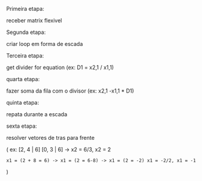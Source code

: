 Primeira etapa:

receber matrix flexivel 

Segunda etapa: 

criar loop em forma de escada 

Terceira etapa: 

get divider for equation (ex: D1 = x2,1 / x1,1)

quarta etapa:

fazer soma da fila com o divisor (ex: x2,1 -x1,1 * D1)

quinta etapa: 

repata durante a escada 

sexta etapa:

resolver vetores de tras para frente

(
    ex: 
    [2, 4 | 6]
    [0, 3 | 6]
    ->
    x2 = 6/3, x2 = 2

    x1 = (2 + 8 = 6) -> x1 = (2 = 6-8) -> x1 = (2 = -2) x1 = -2/2, x1 = -1   
)